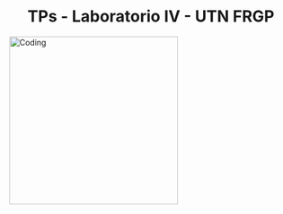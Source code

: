 <h1 align="center">TPs - Laboratorio IV - UTN FRGP</h1>



<img align="center" alt="Coding" width="300" src="https://i.pinimg.com/originals/81/17/8b/81178b47a8598f0c81c4799f2cdd4057.gif">
